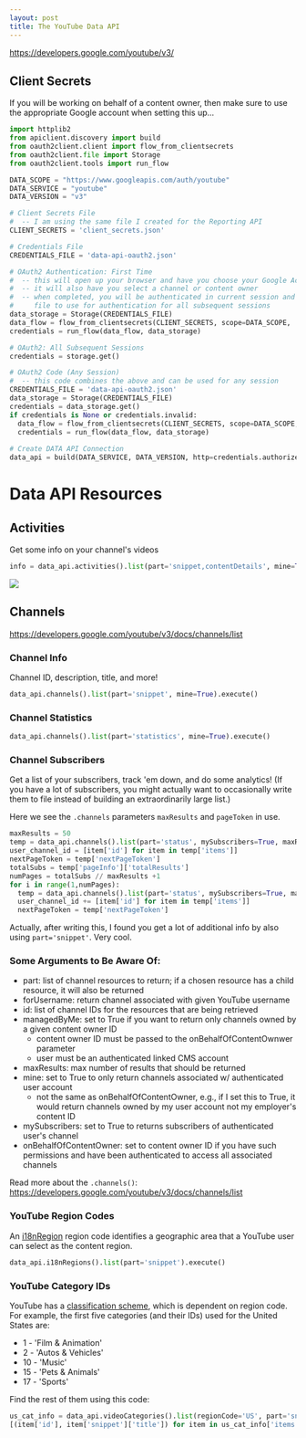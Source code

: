 ```yaml
---
layout: post
title: The YouTube Data API
---
```


https://developers.google.com/youtube/v3/

## Client Secrets
If you will be working on behalf of a content owner, then make sure to use the appropriate Google account
when setting this up...

```python
import httplib2
from apiclient.discovery import build
from oauth2client.client import flow_from_clientsecrets
from oauth2client.file import Storage
from oauth2client.tools import run_flow

DATA_SCOPE = "https://www.googleapis.com/auth/youtube"
DATA_SERVICE = "youtube"
DATA_VERSION = "v3"

# Client Secrets File
#  -- I am using the same file I created for the Reporting API
CLIENT_SECRETS = 'client_secrets.json'

# Credentials File
CREDENTIALS_FILE = 'data-api-oauth2.json'

# OAuth2 Authentication: First Time
#  -- this will open up your browser and have you choose your Google Account
#  -- it will also have you select a channel or content owner
#  -- when completed, you will be authenticated in current session and have a JSON
#     file to use for authentication for all subsequent sessions
data_storage = Storage(CREDENTIALS_FILE)
data_flow = flow_from_clientsecrets(CLIENT_SECRETS, scope=DATA_SCOPE,  message=' Derr! ')
credentials = run_flow(data_flow, data_storage)

# OAuth2: All Subsequent Sessions
credentials = storage.get()

# OAuth2 Code (Any Session)
#  -- this code combines the above and can be used for any session
CREDENTIALS_FILE = 'data-api-oauth2.json'
data_storage = Storage(CREDENTIALS_FILE)
credentials = data_storage.get()
if credentials is None or credentials.invalid:
  data_flow = flow_from_clientsecrets(CLIENT_SECRETS, scope=DATA_SCOPE,  message=' Derr! ')
  credentials = run_flow(data_flow, data_storage)
  
# Create DATA API Connection
data_api = build(DATA_SERVICE, DATA_VERSION, http=credentials.authorize(httplib2.Http()))

```

# Data API Resources
## Activities
Get some info on your channel's videos
```python
info = data_api.activities().list(part='snippet,contentDetails', mine=True, maxResults=50).execute()
```
<img src=../images/data-api__activities-snippet-contentDetails.pnd>



## Channels
https://developers.google.com/youtube/v3/docs/channels/list

### Channel Info
Channel ID, description, title, and more!
```python
data_api.channels().list(part='snippet', mine=True).execute()
```

### Channel Statistics
```python
data_api.channels().list(part='statistics', mine=True).execute()
```

### Channel Subscribers
Get a list of your subscribers, track 'em down, and do some analytics!  (If you have a lot of subscribers, you
might actually want to occasionally write them to file instead of building an extraordinarily large list.)

Here we see the `.channels` parameters `maxResults` and `pageToken` in use.
```python
maxResults = 50
temp = data_api.channels().list(part='status', mySubscribers=True, maxResults=maxResults).execute()
user_channel_id = [item['id'] for item in temp['items']]
nextPageToken = temp['nextPageToken']
totalSubs = temp['pageInfo']['totalResults']
numPages = totalSubs // maxResults +1
for i in range(1,numPages):
  temp = data_api.channels().list(part='status', mySubscribers=True, maxResults=maxResults, pageToken=nextPageToken).execute()
  user_channel_id += [item['id'] for item in temp['items']]
  nextPageToken = temp['nextPageToken']
```

Actually, after writing this, I found you get a lot of additional info by also using `part='snippet'`.  Very cool.

### Some Arguments to Be Aware Of:
* part: list of channel resources to return; if a chosen resource has a child resource, it
will also be returned
* forUsername: return channel associated with given YouTube username
* id: list of channel IDs for the resources that are being retrieved
* managedByMe:  set to True if you want to return only channels owned by a given content owner ID 
  - content owner ID must be passed to the onBehalfOfContentOwnwer parameter
  - user must be an authenticated linked CMS account
* maxResults: max number of results that should be returned
* mine: set to True to only return channels associated w/ authenticated user account
  - not the same as onBehalfOfContentOwner, e.g., if I set this to True, it would return channels owned by my user account not my employer's content ID
* mySubscribers:  set to True to returns subscribers of authenticated user's channel
* onBehalfOfContentOwner: set to content owner ID if you have such permissions and have been authenticated to access all associated channels

  
Read more about the `.channels()`: https://developers.google.com/youtube/v3/docs/channels/list



### YouTube Region Codes
An [i18nRegion](https://developers.google.com/youtube/v3/docs/i18nRegions) region code identifies a 
geographic area that a YouTube user can select as the content region. 
```python
data_api.i18nRegions().list(part='snippet').execute()
```


### YouTube Category IDs
YouTube has a [classification scheme](https://developers.google.com/youtube/v3/docs/guideCategories), 
which is dependent on region code.  For example, the first five categories
(and their IDs) used for the United States are:

* 1 - 'Film & Animation'
* 2 - 'Autos & Vehicles'
* 10 - 'Music'
* 15 - 'Pets & Animals'
* 17 - 'Sports' 

Find the rest of them using this code:
```python
us_cat_info = data_api.videoCategories().list(regionCode='US', part='snippet').execute()
[(item['id'], item['snippet']['title']) for item in us_cat_info['items']]
```

